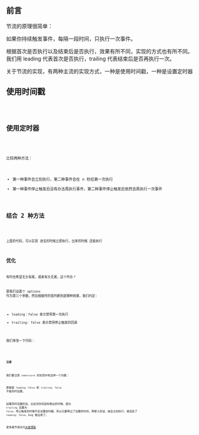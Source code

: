 ## 前言

节流的原理很简单：

如果你持续触发事件，每隔一段时间，只执行一次事件。

根据首次是否执行以及结束后是否执行，效果有所不同，实现的方式也有所不同。我们用 leading 代表首次是否执行，trailing 代表结束后是否再执行一次。

关于节流的实现，有两种主流的实现方式，一种是使用时间戳，一种是设置定时器

## 使用时间戳

<code src="./timestamp.jsx" />

## 使用定时器

<code src="./timeout.jsx" />

比较两种方法：

- 第一种事件会立刻执行，第二种事件会在 n 秒后第一次执行
- 第一种事件停止触发后没有办法再执行事件，第二种事件停止触发后依然会再执行一次事件

## 结合 2 种方法

<code src="./both_head_tail.jsx" />

上面的代码，可以实现 进去的时候立即执行，出来的时候 还能执行

## 优化

有时也希望无头有尾，或者有头无尾，这个咋办？

那我们设置个 options 作为第三个参数，然后根据传的值判断到底哪种效果，我们约定:

- leading：false 表示禁用第一次执行
- trailing: false 表示禁用停止触发的回调

我们来改一下代码：

<code src="./head_or_tail.jsx" />

#### 注意

我们要注意 `underscore` 的实现中有这样一个问题：

那就是 `leading：false` 和 `trailing: false` 不能同时设置。

如果同时设置的话，比如当你将鼠标移出的时候，因为 `trailing` 设置为 `false`，停止触发的时候不会设置定时器，所以只要再过了设置的时间，再移入的话，就会立刻执行，就违反了 `leading: false`，bug 就出来了。

更多细节请访问[大佬博客](https://github.com/mqyqingfeng/Blog/issues/26)
